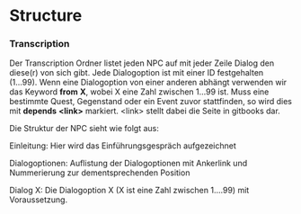 # Structure

### Transcription

Der Transcription Ordner listet jeden NPC auf mit jeder Zeile Dialog den diese\(r\) von sich gibt. Jede Dialogoption ist mit einer ID festgehalten \(1...99\). Wenn eine Dialogoption von einer anderen abhängt verwenden wir das Keyword **from** **X**, wobei X eine Zahl zwischen 1...99 ist. Muss eine bestimmte Quest, Gegenstand oder ein Event zuvor stattfinden, so wird dies mit **depends** **&lt;link&gt;** markiert. &lt;link&gt; stellt dabei die Seite in gitbooks dar.

Die Struktur der NPC sieht wie folgt aus:

Einleitung: Hier wird das Einführungsgespräch aufgezeichnet

Dialogoptionen: Auflistung der Dialogoptionen mit Ankerlink und Nummerierung zur dementsprechenden Position

Dialog X: Die Dialogoption X \(X ist eine Zahl zwischen 1....99\) mit Voraussetzung.

